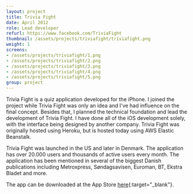 ```yaml
---
layout: project
title: Trivia Fight
date: April 2012
role: Lead developer
refurl: https://www.facebook.com/TriviaFight
thumbnail: /assets/projects/triviafight/triviafight.png
weight: 1
screens:
- /assets/projects/triviafight/1.png
- /assets/projects/triviafight/2.png
- /assets/projects/triviafight/3.png
- /assets/projects/triviafight/4.png
- /assets/projects/triviafight/5.png
group: project
---
```


Trivia Fight is a quiz application developed for the iPhone. I joined the project while Trivia Fight was only an idea and I've had influence on the final concept. Besides that, I planned the technical foundation and lead the development of Trivia Fight. I have done all of the iOS development solely, with the interface being designed by another company. Trivia Fight was originally hosted using Heroku, but is hosted today using AWS Elastic Beanstalk.

Trivia Fight was launched in the US and later in Denmark. The application has over 20.000 users and thousands of active users every month. The application has been mentioned in several of the biggest Danish publications including Metroxpress, Søndagsavisen, Euroman, BT, Ekstra Bladet and more.

The app can be downloaded at the App Store [here](https://itunes.apple.com/dk/app/trivia-fight-gratis-dansk/id671858808?mt=8){:target="_blank"}.